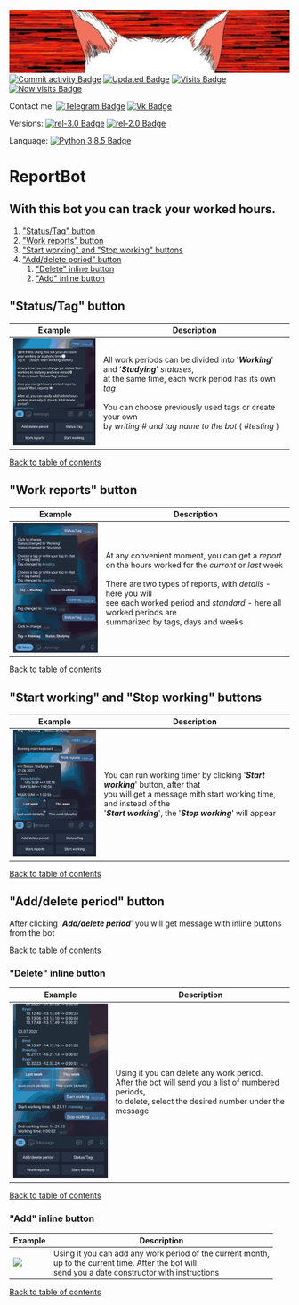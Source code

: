 [![Bot's GitHub Banner](imgs/banner2.jpg)](https://github.com/TAPAKAHOKOT/ReportBot)
[![Commit activity Badge](https://img.shields.io/github/commit-activity/m/TAPAKAHOKOT/Reportbot)](https://github.com/TAPAKAHOKOT/ReportBot) [![Updated Badge](https://img.shields.io/github/last-commit/TAPAKAHOKOT/ReportBot)](https://github.com/TAPAKAHOKOT/ReportBot) [![Visits Badge](https://badges.pufler.dev/visits/TAPAKAHOKOT/ReportBot)](https://github.com/TAPAKAHOKOT/ReportBot) [![Now visits Badge](https://img.shields.io/github/watchers/TAPAKAHOKOT/ReportBot?style=social)](https://github.com/TAPAKAHOKOT/ReportBot)

Contact me: [![Telegram Badge](https://img.shields.io/badge/%20-Tg-0088cc?logo=telegram)](https://t.me/TAPAKAHOKOT) [![Vk Badge](https://img.shields.io/badge/%20-Vk-ffffff?logo=vk&logoColor=0088cc)](https://vk.com/kpabakot)

Versions: [![rel-3.0 Badge](https://img.shields.io/badge/Realese-3.0-Green)](https://github.com/TAPAKAHOKOT/ReportBot) [![rel-2.0 Badge](https://img.shields.io/badge/Old%20bot-2.0-bd0000)](https://github.com/TAPAKAHOKOT/ReportBot/tree/rel-2.0)

Language: [![Python 3.8.5 Badge](https://img.shields.io/badge/Python-3.8.5-blue)](https://www.python.org/downloads/release/python-385/) 


<a name="table_of_contents"></a>
# ReportBot

## With this bot you can track your worked hours. 

1. ["Status/Tag" button](#status_tag)
2. ["Work reports" button](#work_reports)
3. ["Start working" and "Stop working" buttons](#start_stop_working)
4. ["Add/delete period" button](#add_delete_period)
    1. ["Delete" inline button](#delete)
    2. ["Add" inline button](#add)

<a name="status_tag"></a> 
## "Status/Tag" button

| Example | Description |
|---------|-------------|
| <img src="imgs/status_tag.gif" width="200"> | All work periods can be divided into '***Working***' and '***Studying***' _statuses_,<br>at the same time, each work period has its own _tag_<br><br>You can choose previously used tags or create your own <br>by _writing # and tag name to the bot_ ( _#testing_ )
<!-- ![Screenshot](imgs/status_tag.gif) -->

[Back to table of contents](#table_of_contents)


<a name="work_reports"></a> 
## "Work reports" button

| Example | Description |
|---------|-------------|
| <img src="imgs/reports.gif" width="200"> | At any convenient moment, you can get a _report_ <br>on the hours worked for the _current_ or _last_ week<br><br>There are two types of reports, with _details_ - here you will <br>see each worked period and _standard_ - here all worked periods are <br>summarized by tags, days and weeks |

<!-- ![Screenshot](imgs/reports.gif) -->

[Back to table of contents](#table_of_contents)


<a name="start_stop_working"></a> 
## "Start working" and "Stop working" buttons

| Example | Description |
|---------|-------------|
| <img src="imgs/start_stop.gif" width="200"> | You can run working timer by clicking '***Start working***' button, after that<br>you will get a message mith start working time, and instead of the <br>'***Start working***', the '***Stop working***' will appear |

<!-- ![Screenshot](imgs/start_stop.gif) -->

[Back to table of contents](#table_of_contents)


<a name="add_delete_period"></a> 
## "Add/delete period" button

After clicking '***Add/delete period***' you will get message with inline buttons from the bot

[Back to table of contents](#table_of_contents)


<a name="delete"></a> 
### "Delete" inline button

| Example | Description |
|---------|-------------|
| <img src="imgs/delete.gif" width="200"> | Using it you can delete any work period.<br>After the bot will send you a list of numbered periods,<br>to delete, select the desired number under the message

<!-- ![Screenshot](imgs/delete.gif) -->

[Back to table of contents](#table_of_contents)


<a name="add"></a> 
### "Add" inline button

| Example | Description |
|---------|-------------|
| <img src="imgs/add.gif" width="200"> | Using it you can add any work period of the current month,<br>up to the current time. After the bot will<br>send you a date constructor with instructions

<!-- ![Screenshot](imgs/add.gif) -->

[Back to table of contents](#table_of_contents)
